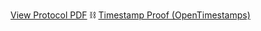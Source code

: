 [View Protocol PDF](./GPP_Core_Protocol.pdf)
⛓ [Timestamp Proof (OpenTimestamps)](./GPP_Core_Protocol.pdf.ots)
